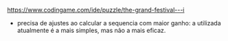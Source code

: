 https://www.codingame.com/ide/puzzle/the-grand-festival---i

- precisa de ajustes ao calcular a sequencia com maior ganho:
a utilizada atualmente é a mais simples, mas não a mais eficaz.

